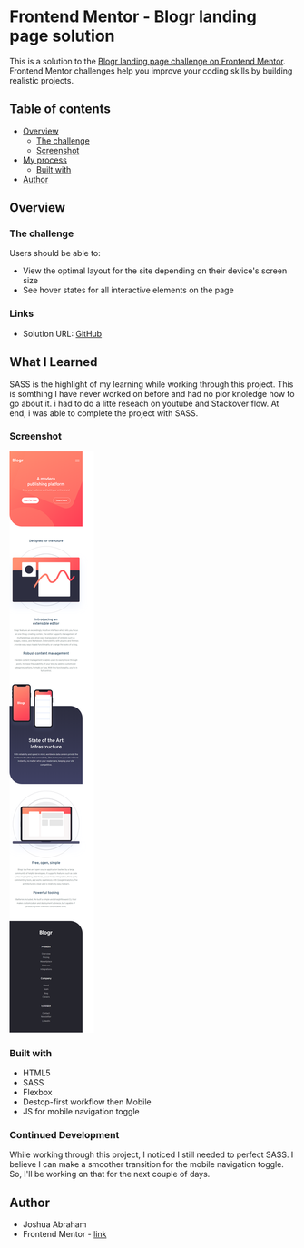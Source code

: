 # Frontend Mentor - Blogr landing page solution

This is a solution to the [Blogr landing page challenge on Frontend Mentor](https://www.frontendmentor.io/challenges/blogr-landing-page-EX2RLAApP). Frontend Mentor challenges help you improve your coding skills by building realistic projects. 

## Table of contents

- [Overview](#overview)
  - [The challenge](#the-challenge)
  - [Screenshot](#screenshot)
- [My process](#my-process)
  - [Built with](#built-with)
- [Author](#author)

## Overview

### The challenge

Users should be able to:

- View the optimal layout for the site depending on their device's screen size
- See hover states for all interactive elements on the page

### Links
- Solution URL: [GitHub](https://github.com/joshua943/Frontend-Mentor---Blogr-landing-page.git)


## What I Learned
SASS is the highlight of my learning while working through this project. This is somthing I have never worked on before and had no pior knoledge how to go about it. i had to do a litte reseach on youtube and Stackover flow. At end, i was able to complete the project with SASS.

### Screenshot

![](./screenshot.png)

### Built with

- HTML5
- SASS
- Flexbox
- Destop-first workflow then Mobile
- JS for mobile navigation toggle

### Continued Development
While working through this project, I noticed I still needed to perfect SASS. I believe I can make a smoother transition for the mobile navigation toggle. So, I'll be working on that for the next couple of days.

## Author

- Joshua Abraham
- Frontend Mentor - [link](https://www.frontendmentor.io/profile/joshua943)
